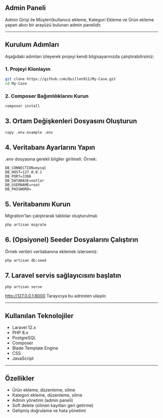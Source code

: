 ## Admin Paneli 

Admin Girişi ile Müşteri(kullanıcı) ekleme, Kategori Ekleme ve Ürün ekleme yapan akıcı bir arayüzü bulunan admin panelidir.

---

## Kurulum Adımları

Aşağıdaki adımları izleyerek projeyi kendi bilgisayarınızda çalıştırabilirsiniz:

### 1. Projeyi Klonlayın
```bash
git clone https://github.com/Quillen911/My-Case.git
cd My-Case
```
### 2. Composer Bağımlılıklarını Kurun
```bash
composer install
```
## 3. Ortam Değişkenleri Dosyasını Oluşturun
```bash
copy .env.example .env
```
## 4. Veritabanı Ayarlarını Yapın

.env dosyasına gerekli bilgiler girilmeli. Örnek:

```env
DB_CONNECTION=mysql
DB_HOST=127.0.0.1
DB_PORT=3306
DB_DATABASE=notlar
DB_USERNAME=root
DB_PASSWORD=
```

## 5. Veritabanını Kurun
Migration'ları çalıştırarak tablolar oluşturulmalı
```bash
php artisan migrate
```
## 6. (Opsiyonel) Seeder Dosyalarını Çalıştırın
Örnek verileri veritabanına eklemek isterseniz:
```bash
php artisan db:seed
```
## 7. Laravel servis sağlayıcısını başlatın
```bash
php artisan serve
```
http://127.0.0.1:8000  Tarayıcıya bu adresten ulaşılır.

---

## Kullanılan Teknolojiler

- Laravel 12.x
- PHP 8.x
- PostgreSQL
- Composer
- Blade Template Engine
- CSS
- JavaScript

---

##  Özellikler

- Ürün ekleme, düzenleme, silme
- Kategori ekleme, düzenleme, silme
- Admin yönetimi (admin paneli)
- Soft delete (silinen kayıtları geri getirme)
- Gelişmiş doğrulama ve hata yönetimi

  
